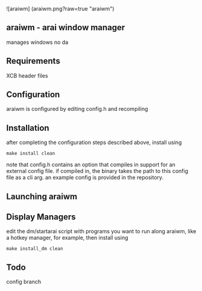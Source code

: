 ![araiwm] (araiwm.png?raw=true "araiwm")

araiwm - arai window manager
----------------------------
manages windows no da

Requirements
------------
XCB header files

Configuration
-------------
araiwm is configured by editing config.h and recompiling

Installation
------------
after completing the configuration steps described above, install using

	make install clean

note that config.h contains an option that compiles in support for an external config file. if compiled in, the binary takes the path to this config file as a cli arg. an example config is provided in the repository.

Launching araiwm
----------------

Display Managers
----------------
edit the dm/startarai script with programs you want to run along araiwm, like a hotkey manager, for example, then install using
	
	make install_dm clean

Todo
----
config branch
